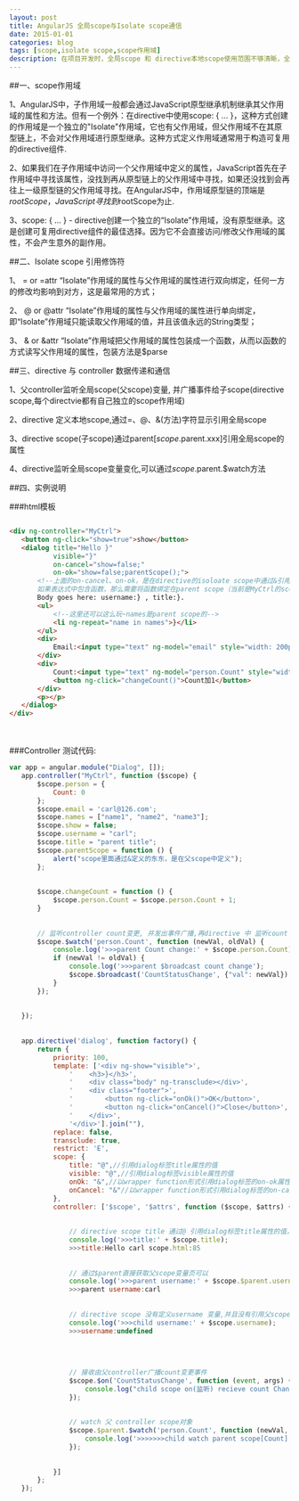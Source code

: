 ```yaml
---
layout: post
title: AngularJS 全局scope与Isolate scope通信
date: 2015-01-01
categories: blog
tags: [scope,isolate scope,scope作用域]
description: 在项目开发时，全局scope 和 directive本地scope使用范围不够清晰，全局scope与directive本地scope通信掌握的不够透彻，这里对全局scope 和 directive本地scope的使用做一个总结。
---
```


 
##一、scope作用域

1、AngularJS中，子作用域一般都会通过JavaScript原型继承机制继承其父作用域的属性和方法。但有一个例外：在directive中使用scope: { ... }，这种方式创建的作用域是一个独立的"Isolate"作用域，它也有父作用域，但父作用域不在其原型链上，不会对父作用域进行原型继承。这种方式定义作用域通常用于构造可复用的directive组件.

2、如果我们在子作用域中访问一个父作用域中定义的属性，JavaScript首先在子作用域中寻找该属性，没找到再从原型链上的父作用域中寻找，如果还没找到会再往上一级原型链的父作用域寻找。在AngularJS中，作用域原型链的顶端是$rootScope，JavaScript寻找到$rootScope为止.

3、scope: { ... } - directive创建一个独立的“Isolate”作用域，没有原型继承。这是创建可复用directive组件的最佳选择。因为它不会直接访问/修改父作用域的属性，不会产生意外的副作用。

 

##二、Isolate scope 引用修饰符

1、 = or =attr “Isolate”作用域的属性与父作用域的属性进行双向绑定，任何一方的修改均影响到对方，这是最常用的方式；

2、 @ or @attr “Isolate”作用域的属性与父作用域的属性进行单向绑定，即“Isolate”作用域只能读取父作用域的值，并且该值永远的String类型；

3、 & or &attr “Isolate”作用域把父作用域的属性包装成一个函数，从而以函数的方式读写父作用域的属性，包装方法是$parse

 

##三、directive 与 controller 数据传递和通信

1、父controller监听全局scope(父scope)变量, 并广播事件给子scope(directive scope,每个directvie都有自己独立的scope作用域)

2、directive 定义本地scope,通过=、@、&(方法)字符显示引用全局scope

3、directive scope(子scope)通过parent[$scope.$parent.xxx]引用全局scope的属性

4、directive监听全局scope变量变化,可以通过$scope.$parent.$watch方法

##四、实例说明

###html模板

```html

<div ng-controller="MyCtrl">
   <button ng-click="show=true">show</button>
   <dialog title="Hello }"
           visible="}"
           on-cancel="show=false;"
           on-ok="show=false;parentScope();">
       <!--上面的on-cancel、on-ok，是在directive的isoloate scope中通过&引用的。
       如果表达式中包含函数，那么需要将函数绑定在parent scope（当前是MyCtrl的scope）中-->
       Body goes here: username:} , title:}.
       <ul>
           <!--这里还可以这么玩~names是parent scope的-->
           <li ng-repeat="name in names">}</li>
       </ul>
       <div>
           Email:<input type="text" ng-model="email" style="width: 200px;height:20px"/>
       </div>
       <div>
           Count:<input type="text" ng-model="person.Count" style="width: 120px;height:20px"/>
           <button ng-click="changeCount()">Count加1</button>
       </div>
       <p></p>
   </dialog>
</div>
```

　　

###Controller 测试代码:

```javascript
var app = angular.module("Dialog", []);
   app.controller("MyCtrl", function ($scope) {
       $scope.person = {
           Count: 0
       };
       $scope.email = 'carl@126.com';
       $scope.names = ["name1", "name2", "name3"];
       $scope.show = false;
       $scope.username = "carl";
       $scope.title = "parent title";
       $scope.parentScope = function () {
           alert("scope里面通过&定义的东东，是在父scope中定义");
       };
  
  
       $scope.changeCount = function () {
           $scope.person.Count = $scope.person.Count + 1;
       }
  
  
       // 监听controller count变更, 并发出事件广播,再directive 中 监听count CountStatusChange变更事件
       $scope.$watch('person.Count', function (newVal, oldVal) {
           console.log('>>>parent Count change:' + $scope.person.Count);
           if (newVal != oldVal) {
               console.log('>>>parent $broadcast count change');
               $scope.$broadcast('CountStatusChange', {"val": newVal})
           }
       });
  
  
   });
  
  
   app.directive('dialog', function factory() {
       return {
           priority: 100,
           template: ['<div ng-show="visible">',
               '    <h3>}</h3>',
               '    <div class="body" ng-transclude></div>',
               '    <div class="footer">',
               '        <button ng-click="onOk()">OK</button>',
               '        <button ng-click="onCancel()">Close</button>',
               '    </div>',
               '</div>'].join(""),
           replace: false,
           transclude: true,
           restrict: 'E',
           scope: {
               title: "@",//引用dialog标签title属性的值
               visible: "@",//引用dialog标签visible属性的值
               onOk: "&",//以wrapper function形式引用dialog标签的on-ok属性的内容
               onCancel: "&"//以wrapper function形式引用dialog标签的on-cancel属性的内容
           },
           controller: ['$scope', '$attrs', function ($scope, $attrs) {
  
 
               // directive scope title 通过@ 引用dialog标签title属性的值，所以这里能取到值
               console.log('>>>title:' + $scope.title);
               >>>title:Hello carl scope.html:85
  
  
               // 通过$parent直接获取父scope变量页可以
               console.log('>>>parent username:' + $scope.$parent.username);
               >>>parent username:carl
  
  
               // directive scope 没有定义username 变量,并且没有引用父scope username变量, 所以这里是undefined
               console.log('>>>child username:' + $scope.username);
               >>>username:undefined
  
  
  
  
               // 接收由父controller广播count变更事件
               $scope.$on('CountStatusChange', function (event, args) {
                   console.log("child scope on(监听) recieve count Change event :" + args.val);
               });
  
  
               // watch 父 controller scope对象
               $scope.$parent.$watch('person.Count', function (newVal, oldVal) {
                   console.log('>>>>>>>child watch parent scope[Count]:' + oldVal + ' newVal:' + newVal);
               });
  
  
           }]
       };
   });
```